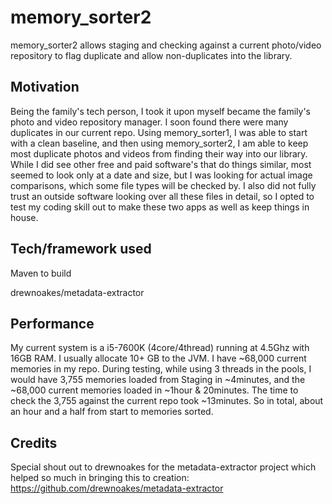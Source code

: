 # memory_sorter2
memory_sorter2 allows staging and checking against a current photo/video repository to flag duplicate and allow non-duplicates into the library.
## Motivation
Being the family's tech person, I took it upon myself became the family's photo and video repository manager.
 I soon found there were many duplicates in our current repo. Using memory_sorter1, I was able to
start with a clean baseline, and then using memory_sorter2, I am able to keep most duplicate photos and 
videos from finding their way into our library. While I did see other free and paid software's that do things similar, most seemed to look
 only at a date and size, but I was looking for actual image comparisons, which some file types will be checked by. I also did not fully trust an outside
 software looking over all these files in detail, so I opted to test my coding skill out to make these two apps as well as keep things in house.
## Tech/framework used
Maven to build

drewnoakes/metadata-extractor
## Performance
My current system is a i5-7600K (4core/4thread) running at 4.5Ghz with 16GB RAM. I usually allocate 10+ GB to the JVM.
I have ~68,000 current memories in my repo. During testing, while using 3 threads in the pools,
I would have 3,755 memories loaded from Staging in ~4minutes, and the ~68,000 current memories loaded in ~1hour & 20minutes.
The time to check the 3,755 against the current repo took ~13minutes. So in total, about an hour and a half from start to memories sorted.
## Credits
Special shout out to drewnoakes for the metadata-extractor project which helped so much in bringing this to creation: https://github.com/drewnoakes/metadata-extractor